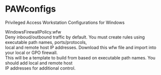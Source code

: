 # PAWconfigs</br>
Privileged Access Workstation Configurations for Windows</br>

WindowsFirewallPolicy.wfw</br>
Deny inboud/outbound traffic by default. You must create rules using executable path names, ports/protocols,</br>
local and remote host IP addresses. Download this wfw file and import into your local or GPO firewall. </br>
This will be a template to build from based on executable path names. You should add local and remote host</br>
IP addresses for additional control.</br>
